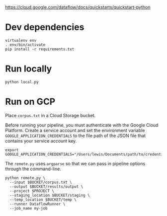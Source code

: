 https://cloud.google.com/dataflow/docs/quickstarts/quickstart-python

# Dev dependencies

```
virtualenv env
. env/bin/activate
pip install -r requirements.txt
```

# Run locally

```
python local.py
```

# Run on GCP

Place `corpus.txt` in a Cloud Storage bucket.

Before running your pipeline, you must authenticate with the Google Cloud Platform. Create a service account and set the environment variable `GOOGLE_APPLICATION_CREDENTIALS` to the file path of the JSON file that contains your service account key.

```
export GOOGLE_APPLICATION_CREDENTIALS="/Users/lewis/Documents/path/to/credentials.json"
```

The `remote.py` uses `argparse` so that we can pass in pipeline options through the command-line.

```
python remote.py \
  --input $BUCKET/corpus.txt \
  --output $BUCKET/results/output \
  --project $PROJECT \
  --staging_location $BUCKET/staging \
  --temp_location $BUCKET/temp \
  --runner DataflowRunner \
  --job_name my-job
```
